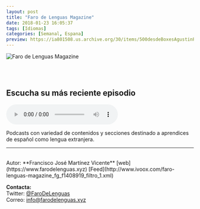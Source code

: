 ```yaml
---
layout: post
title: "Faro de Lenguas Magazine"
date: 2018-01-23 16:05:37
tags: [Idiomas]
categories: [Semanal, Espana]
preview: https://ia801508.us.archive.org/30/items/500desdeBoxesAgustinPalmeiro/300MAGAZINE%20-%20Francisco%20Jos%c3%a9%20Mart%c3%adnez%20Vicente.png
---
```


![Faro de Lenguas Magazine](https://ia801508.us.archive.org/30/items/500desdeBoxesAgustinPalmeiro/500MAGAZINE%20-%20Francisco%20Jos%c3%a9%20Mart%c3%adnez%20Vicente.png)

<br/>
<br/>

## Escucha su más reciente episodio

<!--reproductor-feed=http://www.ivoox.com/faro-lenguas-magazine_fg_f1408919_filtro_1.xml-->
<!--reproductor-start-->
<audio id="audio" preload="auto" controls="" src="http://www.ivoox.com/deportes_mf_26463861_feed_1.mp3"></audio>
<!--reproductor-end-->

Podcasts con variedad de contenidos y secciones destinado a aprendices de español como lengua extranjera.  

_ _ _
<br>
Autor: **Francisco José Martínez Vicente**  
[web](https://www.farodelenguas.xyz)  
[Feed](http://www.ivoox.com/faro-lenguas-magazine_fg_f1408919_filtro_1.xml)  


**Contacta:**  
Twitter: [@FaroDeLenguas](https://twitter.com/FaroDeLenguas)  
Correo: [info@farodelenguas.xyz](mailto:info@farodelenguas.xyz)  
